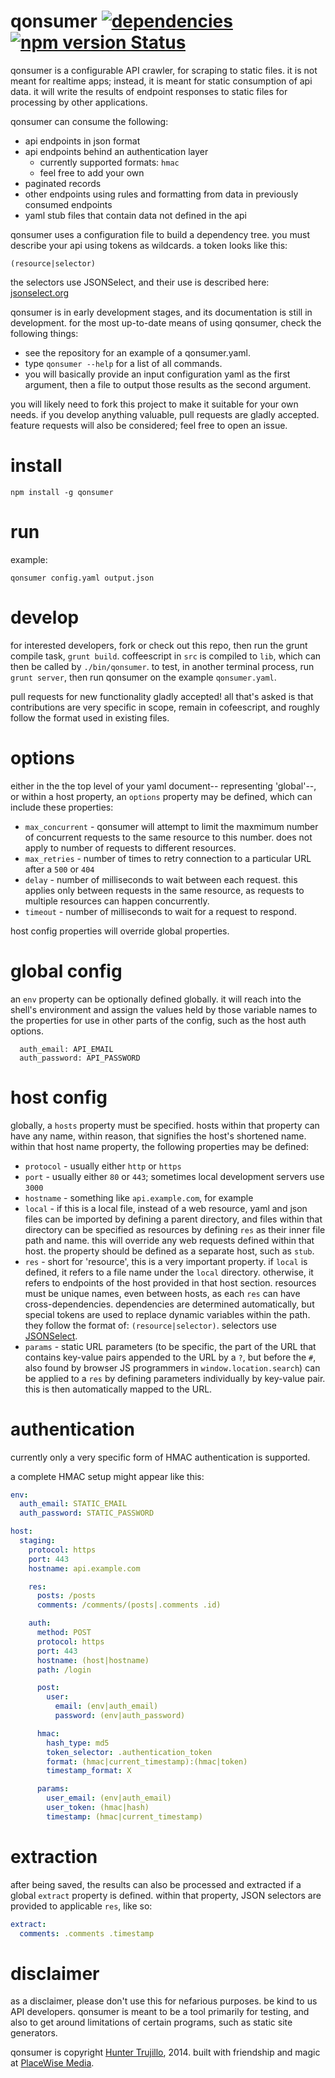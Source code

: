 qonsumer [![dependencies](http://img.shields.io/david/cryptoquick/qonsumer.svg?style=flat-square)](https://david-dm.org/cryptoquick/qonsumer) [![npm version Status](http://img.shields.io/npm/v/qonsumer.svg?style=flat-square)](https://www.npmjs.org/package/qonsumer)
========

qonsumer is a configurable API crawler, for scraping to static files. it is not meant for realtime apps; instead, it is meant for static consumption of api data. it will write the results of endpoint responses to static files for processing by other applications.

qonsumer can consume the following:

  - api endpoints in json format
  - api endpoints behind an authentication layer
    - currently supported formats: `hmac`
    - feel free to add your own
  - paginated records
  - other endpoints using rules and formatting from data in previously consumed endpoints
  - yaml stub files that contain data not defined in the api

qonsumer uses a configuration file to build a dependency tree. you must describe your api using tokens as wildcards. a token looks like this:

`(resource|selector)`

the selectors use JSONSelect, and their use is described here: [jsonselect.org](http://jsonselect.org/#tryit)

qonsumer is in early development stages, and its documentation is still in development. for the most up-to-date means of using qonsumer, check the following things:

  - see the repository for an example of a qonsumer.yaml.
  - type `qonsumer --help` for a list of all commands.
  - you will basically provide an input configuration yaml as the first argument, then a file to output those results as the second argument.

you will likely need to fork this project to make it suitable for your own needs. if you develop anything valuable, pull requests are gladly accepted. feature requests will also be considered; feel free to open an issue.

# install

`npm install -g qonsumer`

# run

example:

`qonsumer config.yaml output.json`

# develop

for interested developers, fork or check out this repo, then run the grunt compile task, `grunt build`. coffeescript in `src` is compiled to `lib`, which can then be called by `./bin/qonsumer`. to test, in another terminal process, run `grunt server`, then run qonsumer on the example `qonsumer.yaml`.

pull requests for new functionality gladly accepted! all that's asked is that contributions are very specific in scope, remain in cofeescript, and roughly follow the format used in existing files.

# options

either in the the top level of your yaml document-- representing 'global'--, or within a host property, an `options` property may be defined, which can include these properties:

  - `max_concurrent` - qonsumer will attempt to limit the maxmimum number of concurrent requests to the same resource to this number. does not apply to number of requests to different resources.
  - `max_retries` - number of times to retry connection to a particular URL after a `500` or `404`
  - `delay` - number of milliseconds to wait between each request. this applies only between requests in the same resource, as requests to multiple resources can happen concurrently.
  - `timeout` - number of milliseconds to wait for a request to respond.

host config properties will override global properties.

# global config

an `env` property can be optionally defined globally. it will reach into the shell's environment and assign the values held by those variable names to the properties for use in other parts of the config, such as the host auth options.

```env:
  auth_email: API_EMAIL
  auth_password: API_PASSWORD
```

# host config

globally, a `hosts` property must be specified. hosts within that property can have any name, within reason, that signifies the host's shortened name. within that host name property, the following properties may be defined:

  - `protocol` - usually either `http` or `https`
  - `port` - usually either `80` or `443`; sometimes local development servers use `3000`
  - `hostname` - something like `api.example.com`, for example
  - `local` - if this is a local file, instead of a web resource, yaml and json files can be imported by defining a parent directory, and files within that directory can be specified as resources by defining `res` as their inner file path and name. this will override any web requests defined within that host. the property should be defined as a separate host, such as `stub`.
  - `res` - short for 'resource', this is a very important property. if `local` is defined, it refers to a file name under the `local` directory. otherwise, it refers to endpoints of the host provided in that host section. resources must be unique names, even between hosts, as each `res` can have cross-dependencies. dependencies are determined automatically, but special tokens are used to replace dynamic variables within the path. they follow the format of: `(resource|selector)`. selectors use [JSONSelect](http://jsonselect.org/#tryit).
  - `params` - static URL parameters (to be specific, the part of the URL that contains key-value pairs appended to the URL by a `?`, but before the `#`, also found by browser JS programmers in `window.location.search`) can be applied to a `res` by defining parameters individually by key-value pair. this is then automatically mapped to the URL.

# authentication

currently only a very specific form of HMAC authentication is supported.

a complete HMAC setup might appear like this:

```yaml
env:
  auth_email: STATIC_EMAIL
  auth_password: STATIC_PASSWORD

host:
  staging:
    protocol: https
    port: 443
    hostname: api.example.com

    res:
      posts: /posts
      comments: /comments/(posts|.comments .id)

    auth:
      method: POST
      protocol: https
      port: 443
      hostname: (host|hostname)
      path: /login

      post:
        user:
          email: (env|auth_email)
          password: (env|auth_password)

      hmac:
        hash_type: md5
        token_selector: .authentication_token
        format: (hmac|current_timestamp):(hmac|token)
        timestamp_format: X

      params:
        user_email: (env|auth_email)
        user_token: (hmac|hash)
        timestamp: (hmac|current_timestamp)
```

# extraction

after being saved, the results can also be processed and extracted if a global `extract` property is defined. within that property, JSON selectors are provided to applicable `res`, like so:

```yaml
extract:
  comments: .comments .timestamp
```

# disclaimer

as a disclaimer, please don't use this for nefarious purposes. be kind to us API developers. qonsumer is meant to be a tool primarily for testing, and also to get around limitations of certain programs, such as static site generators.

qonsumer is copyright [Hunter Trujillo](https://twitter.com/cryptoquick), 2014. built with friendship and magic at [PlaceWise Media](https://github.com/PlacewiseMedia).
